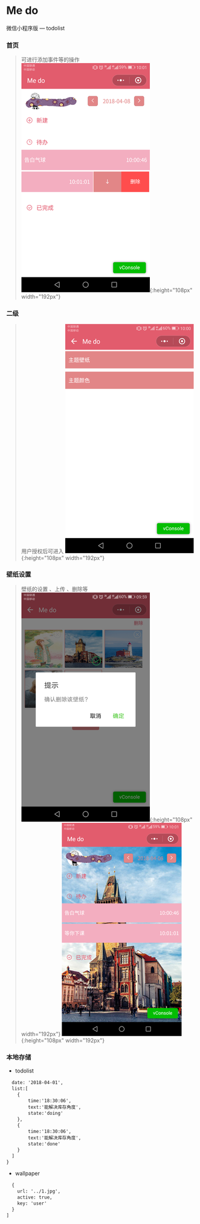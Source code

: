 # Me do
微信小程序版 — todolist

### 首页
> 可进行添加事件等的操作
![test image size](./image/22.png){:height="108px" width="192px"}

### 二级
> 用户授权后可进入
![test image size](./image/44.png){:height="108px" width="192px"}
### 壁纸设置
> 壁纸的设置 、上传 、删除等
![test image size](./image/33.png){:height="108px" width="192px"}
![test image size](./image/11.png){:height="108px" width="192px"}
### 本地存储
* todolist
``` {
  date: '2018-04-01',
  list:[
    {
        time:'18:30:06',
        text:'能解决库存角度',
        state:'doing'
    },
    {
        time:'18:30:06',
        text:'能解决库存角度',
        state:'done'
    }
  ]
}
```
* wallpaper
```[
  {
    url: '../1.jpg',
    active: true,
    key: 'user'
  }
]